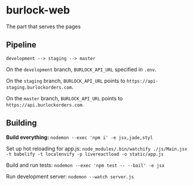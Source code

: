 # burlock-web
The part that serves the pages

## Pipeline

`development --> staging --> master`

On the `development` branch, `BURLOCK_API_URL` specified in `.env`.

On the `staging` branch, `BURLOCK_API_URL` points to `https://api-staging.burlockorders.com`.

On the `master` branch, `BURLOCK_API_URL` points to `https://api.burlockorders.com`.

## Building

**Build everything:** `nodemon --exec 'npm i' -e jsx,jade,styl`

Set up hot reloading for app.js: `node_modules/.bin/watchify ./js/Main.jsx -t babelify -t localenvify -p livereactload -o static/app.js`

Build and run tests: `nodemon --exec 'npm test -- --bail' -e jsx`

Run development server: `nodemon --watch server.js`
